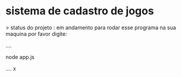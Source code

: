 <h1>sistema de cadastro de jogos</h1>  
> status do projeto : em andamento
para rodar esse programa na sua maquina por favor digite:

....

node app.js

....
x
